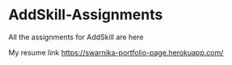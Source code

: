 # AddSkill-Assignments
All the assignments for AddSkill are here

My resume link https://swarnika-portfolio-page.herokuapp.com/
